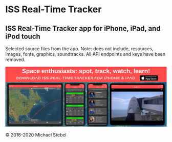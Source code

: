 #  ISS Real-Time Tracker

## ISS Real-Time Tracker app for iPhone, iPad, and iPod touch
Selected source files from the app.
Note: does not include, resources, images, fonts, graphics, soundtracks. All API endpoints and keys have been removed.

![banner](https://github.com/MDStebel/ISSRTT-Source-Public/blob/master/ISSRTT%20FB%20Cover%20Banner.png)

© 2016-2020 Michael Stebel
